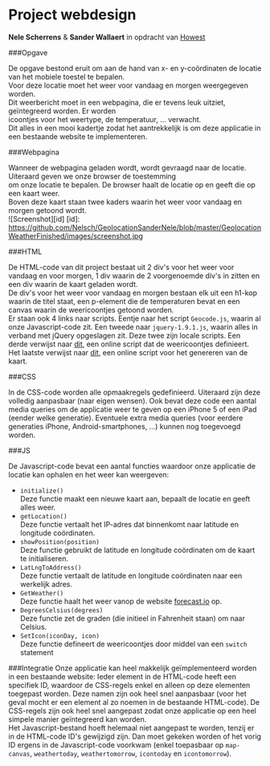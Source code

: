 Project webdesign
=================
**Nele Scherrens** & **Sander Wallaert** in opdracht van [Howest](http://www.howest.be) 

###Opgave

De opgave bestond eruit om aan de hand van x- en y-coördinaten de locatie van het mobiele toestel te bepalen.	
Voor deze locatie moet het weer voor vandaag en morgen weergegeven worden.	
Dit weerbericht moet in een webpagina, die er tevens leuk uitziet, geïntegreerd worden. Er worden	
icoontjes voor het weertype, de temperatuur, ... verwacht.	
Dit alles in een mooi kadertje zodat het aantrekkelijk is om deze applicatie in een bestaande website te implementeren.

###Webpagina

Wanneer de webpagina geladen wordt, wordt gevraagd naar de locatie. Uiteraard geven we onze browser de toestemming	
om onze locatie te bepalen.
De browser haalt de locatie op en geeft die op een kaart weer.	
Boven deze kaart staan twee kaders waarin het weer voor vandaag en morgen getoond wordt.	
![Screenshot][id]
[id]: https://github.com/Nelsch/GeolocationSanderNele/blob/master/GeolocationWeatherFinished/images/screenshot.jpg


###HTML

De HTML-code van dit project bestaat uit 2 div's voor het weer voor vandaag en voor morgen, 1 div waarin de 2 voorgenoemde div's in zitten en een div waarin de kaart geladen wordt.	
De div's voor het weer voor vandaag en morgen bestaan elk uit een h1-kop waarin de titel staat, een p-element die de temperaturen bevat en een canvas waarin de weericoontjes getoond worden.  
Er staan ook 4 links naar scripts. Eentje naar het script `Geocode.js`, waarin al onze Javascript-code zit. Een tweede naar `jquery-1.9.1.js`, waarin alles in verband met jQuery opgeslagen zit. Deze twee zijn locale scripts.
Een derde verwijst naar [dit](https://rawgithub.com/darkskyapp/skycons/master/skycons.js), een online script dat de weericoontjes definieert. Het laatste verwijst naar [dit](https://maps.googleapis.com/maps/api/js?v=3.exp&sensor=false), een online script voor het genereren van de kaart.


###CSS

In de CSS-code worden alle opmaakregels gedefinieerd. Uiteraard zijn deze volledig aanpasbaar (naar eigen wensen).
Ook bevat deze code een aantal media queries om de applicatie weer te geven op een iPhone 5 of een iPad (eender welke generatie). Eventuele extra media queries (voor eerdere generaties iPhone, Android-smartphones, ...) kunnen nog toegevoegd worden.


###JS

De Javascript-code bevat een aantal functies waardoor onze applicatie de locatie kan ophalen en het weer kan weergeven:
* `initialize()`	
Deze functie maakt een nieuwe kaart aan, bepaalt de locatie en geeft alles weer.
* `getLocation()`	
Deze functie vertaalt het IP-adres dat binnenkomt naar latitude en longitude coördinaten.
* `showPosition(position)`	
Deze functie gebruikt de latitude en longitude coördinaten om de kaart te initialiseren.
* `LatLngToAddress()`	
Deze functie vertaalt de latitude en longitude coördinaten naar een werkelijk adres.
* `GetWeather()`	
Deze functie haalt het weer vanop de website [forecast.io](http://forecast.io/) op.
* `DegreesCelsius(degrees)`		
Deze functie zet de graden (die initieel in Fahrenheit staan) om naar Celsius.
* `SetIcon(iconDay, icon)`	
Deze functie defineert de weericoontjes door middel van een `switch` statement

###Integratie
Onze applicatie kan heel makkelijk geïmplementeerd worden in een bestaande website: 
Ieder element in de HTML-code heeft een specifiek ID, waardoor de CSS-regels enkel en alleen op deze elementen toegepast worden. Deze namen zijn ook heel snel aanpasbaar (voor het geval mocht er een element al zo noemen in de bestaande HTML-code). De CSS-regels zijn ook heel snel aangepast zodat onze applicatie op een heel simpele manier geïntegreerd kan worden.  
Het Javascript-bestand hoeft helemaal niet aangepast te worden, tenzij er in de HTML-code ID's gewijzigd zijn. Dan moet gekeken worden of het vorig ID ergens in de Javascript-code voorkwam (enkel toepasbaar op `map-canvas`, `weathertoday`, `weathertomorrow`, `icontoday` en `icontomorrow`).  
